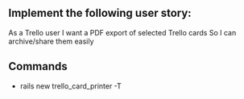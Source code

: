 ## Implement the following user story:

  As a Trello user
  I want a PDF export of selected Trello cards
  So I can archive/share them easily



## Commands

  - rails new trello_card_printer -T
